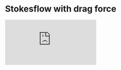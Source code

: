 # Stokesflow with drag force

![image stokesflow with single point force](https://github.com/ftokoro/Stokesflow-dragforce/files/8529700/flow.pdf)

